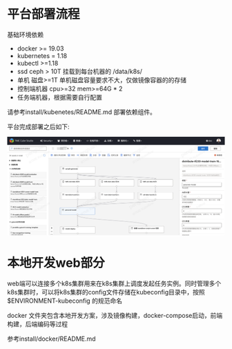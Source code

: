 
# 平台部署流程

基础环境依赖
 - docker >= 19.03  
 - kubernetes = 1.18  
 - kubectl >=1.18  
 - ssd ceph > 10T  挂载到每台机器的 /data/k8s/  
 - 单机 磁盘>=1T   单机磁盘容量要求不大，仅做镜像容器的的存储  
 - 控制端机器 cpu>=32 mem>=64G * 2  
 - 任务端机器，根据需要自行配置  

请参考install/kubenetes/README.md 部署依赖组件。

平台完成部署之后如下:

![image](../docs/example/pic/pipeline.png)


# 本地开发web部分

web端可以连接多个k8s集群用来在k8s集群上调度发起任务实例。同时管理多个k8s集群时，可以将k8s集群的config文件存储在kubeconfig目录中，按照$ENVIRONMENT-kubeconfig 的规范命名

docker 文件夹包含本地开发方案，涉及镜像构建，docker-compose启动，前端构建，后端编码等过程

参考install/docker/README.md


